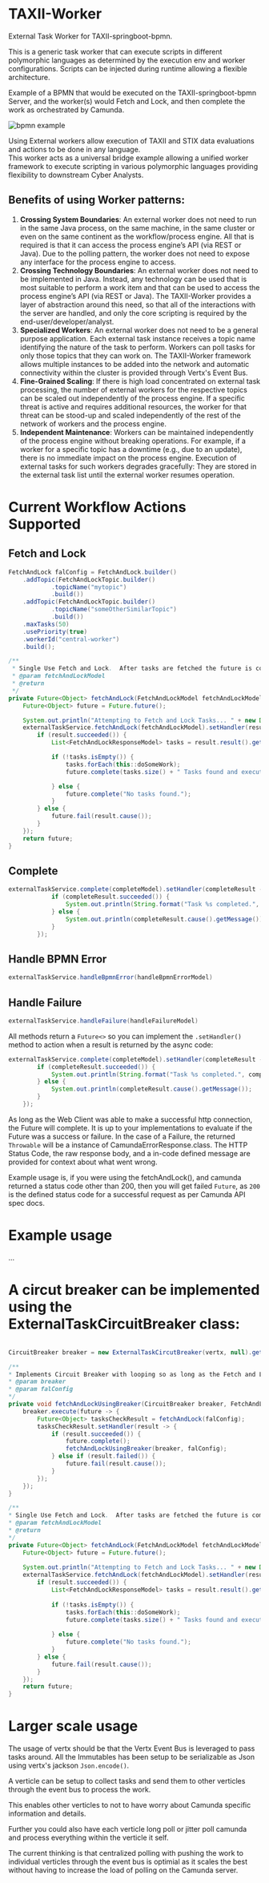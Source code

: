 # TAXII-Worker

External Task Worker for TAXII-springboot-bpmn.

This is a generic task worker that can execute scripts in different polymorphic languages as determined by the execution env and worker configurations.
Scripts can be injected during runtime allowing a flexible architecture.

Example of a BPMN that would be executed on the TAXII-springboot-bpmn Server, and the worker(s) would Fetch and Lock, and then complete the work as orchestrated by Camunda.

![bpmn example](./docs/bpmn/example_taxii_worker.png)

Using External workers allow execution of TAXII and STIX data evaluations and actions to be done in any language.  
This worker acts as a universal bridge example allowing a unified worker framework to execute scripting in various polymorphic languages providing flexibility to downstream Cyber Analysts.

## Benefits of using Worker patterns:

1. **Crossing System Boundaries**: An external worker does not need to run in the same Java process, on the same machine, in the same cluster or even on the same continent as the workflow/process engine. All that is required is that it can access the process engine’s API (via REST or Java). Due to the polling pattern, the worker does not need to expose any interface for the process engine to access.
1. **Crossing Technology Boundaries**: An external worker does not need to be implemented in Java. Instead, any technology can be used that is most suitable to perform a work item and that can be used to access the process engine’s API (via REST or Java).  The TAXII-Worker provides a layer of abstraction around this need, so that all of the interactions with the server are handled, and only the core scripting is required by the end-user/developer/analyst.
1. **Specialized Workers**: An external worker does not need to be a general purpose application. Each external task instance receives a topic name identifying the nature of the task to perform. Workers can poll tasks for only those topics that they can work on.  The TAXII-Worker framework allows multiple instances to be added into the network and automatic connectivity within the cluster is provided through Vertx's Event Bus.
1. **Fine-Grained Scaling**: If there is high load concentrated on external task processing, the number of external workers for the respective topics can be scaled out independently of the process engine.  If a specific threat is active and requires additional resources, the worker for that threat can be stood-up and scaled independently of the rest of the network of workers and the process engine.
1. **Independent Maintenance**: Workers can be maintained independently of the process engine without breaking operations. For example, if a worker for a specific topic has a downtime (e.g., due to an update), there is no immediate impact on the process engine. Execution of external tasks for such workers degrades gracefully: They are stored in the external task list until the external worker resumes operation.


# Current Workflow Actions Supported

## Fetch and Lock

```java
FetchAndLock falConfig = FetchAndLock.builder()
    .addTopic(FetchAndLockTopic.builder()
            .topicName("mytopic")
            .build())
    .addTopic(FetchAndLockTopic.builder()
            .topicName("someOtherSimilarTopic")
            .build())
    .maxTasks(50)
    .usePriority(true)
    .workerId("central-worker")
    .build();

/**
 * Single Use Fetch and Lock.  After tasks are fetched the future is completed and will not loop.
 * @param fetchAndLockModel
 * @return
 */
private Future<Object> fetchAndLock(FetchAndLockModel fetchAndLockModel) {
    Future<Object> future = Future.future();

    System.out.println("Attempting to Fetch and Lock Tasks... " + new Date().toString());
    externalTaskService.fetchAndLock(fetchAndLockModel).setHandler(result -> {
        if (result.succeeded()) {
            List<FetchAndLockResponseModel> tasks = result.result().getFetchedTasks();

            if (!tasks.isEmpty()) {
                tasks.forEach(this::doSomeWork);
                future.complete(tasks.size() + " Tasks found and executed");

            } else {
                future.complete("No tasks found.");
            }
        } else {
            future.fail(result.cause());
        }
    });
    return future;
}
```

## Complete

```java
externalTaskService.complete(completeModel).setHandler(completeResult -> {
            if (completeResult.succeeded()) {
                System.out.println(String.format("Task %s completed.", completeModel.getId()));
            } else {
                System.out.println(completeResult.cause().getMessage());
            }
        });
```

## Handle BPMN Error

```java
externalTaskService.handleBpmnError(handleBpmnErrorModel)
```

## Handle Failure

```java
externalTaskService.handleFailure(handleFailureModel)
```

All methods return a `Future<>` so you can implement the `.setHandler()` method to action when a result is returned by the async code:

```java
externalTaskService.complete(completeModel).setHandler(completeResult -> {
        if (completeResult.succeeded()) {
            System.out.println(String.format("Task %s completed.", completeModel.getId()));
        } else {
            System.out.println(completeResult.cause().getMessage());
        }
    });
```

As long as the Web Client was able to make a successful http connection, the Future will complete.
It is up to your implementations to evaluate if the Future was a success or failure.  In the case of a Failure, the returned `Throwable` will be a instance of CamundaErrorResponse.class.
The HTTP Status Code, the raw response body, and a in-code defined message are provided for context about what went wrong.

Example usage is, if you were using the fetchAndLock(), and camunda returned a status code other than 200, then you will get failed `Future`, as `200` is the defined status code for a successful request as per Camunda API spec docs.


# Example usage

...

# A circut breaker can be implemented using the ExternalTaskCircuitBreaker class:

```java

CircuitBreaker breaker = new ExternalTaskCircutBreaker(vertx, null).getCircuitBreaker();

/**
* Implements Circuit Breaker with looping so as long as the Fetch and Lock is not throwing errors then the breaker will remain closed and endlessly loop.
* @param breaker
* @param falConfig
*/
private void fetchAndLockUsingBreaker(CircuitBreaker breaker, FetchAndLockModel falConfig){
    breaker.execute(future -> {
        Future<Object> tasksCheckResult = fetchAndLock(falConfig);
        tasksCheckResult.setHandler(result -> {
            if (result.succeeded()) {
                future.complete();
                fetchAndLockUsingBreaker(breaker, falConfig);
            } else if (result.failed()) {
                future.fail(result.cause());
            }
        });
    });
}

/**
* Single Use Fetch and Lock.  After tasks are fetched the future is completed and will not loop.
* @param fetchAndLockModel
* @return
*/
private Future<Object> fetchAndLock(FetchAndLockModel fetchAndLockModel) {
    Future<Object> future = Future.future();
    
    System.out.println("Attempting to Fetch and Lock Tasks... " + new Date().toString());
    externalTaskService.fetchAndLock(fetchAndLockModel).setHandler(result -> {
        if (result.succeeded()) {
            List<FetchAndLockResponseModel> tasks = result.result().getFetchedTasks();
    
            if (!tasks.isEmpty()) {
                tasks.forEach(this::doSomeWork);
                future.complete(tasks.size() + " Tasks found and executed");
    
            } else {
                future.complete("No tasks found.");
            }
        } else {
            future.fail(result.cause());
        }
    });
    return future;
}

```

# Larger scale usage

The usage of vertx should be that the Vertx Event Bus is leveraged to pass tasks around.  All the Immutables has been setup to be serializable as Json using vertx's jackson `Json.encode()`.

A verticle can be setup to collect tasks and send them to other verticles through the event bus to process the work.

This enables other verticles to not to have worry about Camunda specific information and details.

Further you could also have each verticle long poll or jitter poll camunda and process everything within the verticle it self.

The current thinking is that centralized polling with pushing the work to individual verticles through the event bus is optimial as it scales the best without having to increase the load of polling on the Camunda server.
